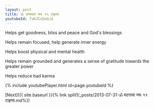 ```yaml
---
layout: post
title: ॐ उन्मादय नमः ११ टाइम्स
youtubeId: 7x6JCxOxGi4
---
```

 
 
Helps get goodness, bliss and peace and God's blessings
 
Helps remain focused, help generate inner energy 
 
Helps boost physical and mental health 
 
Helps remain grounded and generates a sense of gratitude towards the greater power 
 
Helps reduce bad karma
 
 
 
 


{% include youtubePlayer.html id=page.youtubeId %}
 
[Next]({{ site.baseurl }}{% link  split1/_posts/2013-07-31-ॐ मदनाया नमः ११ टाइम्स.md%})
 

